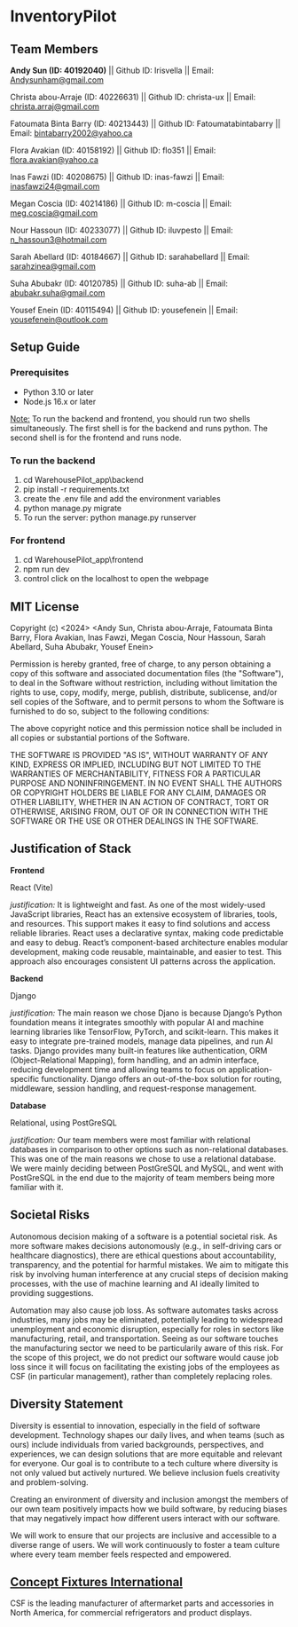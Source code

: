 # InventoryPilot

## Team Members

**Andy Sun (ID: 40192040)** || Github ID: Irisvella || Email: Andysunham@gmail.com

Christa abou-Arraje (ID: 40226631) || Github ID: christa-ux || Email: christa.arraj@gmail.com

Fatoumata Binta Barry (ID: 40213443) || Github ID: Fatoumatabintabarry  || Email: bintabarry2002@yahoo.ca

Flora Avakian (ID: 40158192) || Github ID: flo351  || Email: flora.avakian@yahoo.ca

Inas Fawzi (ID: 40208675) || Github ID: inas-fawzi || Email: inasfawzi24@gmail.com

Megan Coscia (ID: 40214186) || Github ID: m-coscia || Email: meg.coscia@gmail.com

Nour Hassoun (ID: 40233077) || Github ID: iluvpesto  || Email: n_hassoun3@hotmail.com

Sarah Abellard (ID: 40184667) || Github ID: sarahabellard  || Email: sarahzinea@gmail.com

Suha Abubakr (ID: 40120785) || Github ID: suha-ab || Email: abubakr.suha@gmail.com

Yousef Enein (ID: 40115494) || Github ID: yousefenein  || Email: yousefenein@outlook.com

## Setup Guide
### Prerequisites
- Python 3.10 or later
- Node.js 16.x or later

<ins>Note:</ins> To run the backend and frontend, you should run two shells simultaneously. The first shell is for the backend and runs python. The second shell is for the frontend and runs node.

### To run the backend
1. cd WarehousePilot_app\backend
2. pip install -r requirements.txt
3. create the .env file and add the environment variables
4. python manage.py migrate
5. To run the server: python manage.py runserver

### For frontend
1. cd WarehousePilot_app\frontend
2. npm run dev
3. control click on the localhost to open the webpage 


## MIT License
Copyright (c) <2024> <Andy Sun, Christa abou-Arraje, Fatoumata Binta Barry, Flora Avakian, Inas Fawzi, Megan Coscia, Nour Hassoun, Sarah Abellard, Suha Abubakr, Yousef Enein>

Permission is hereby granted, free of charge, to any person obtaining a copy of this software and associated documentation files (the "Software"), to deal in the Software without restriction, including without limitation the rights to use, copy, modify, merge, publish, distribute, sublicense, and/or sell copies of the Software, and to permit persons to whom the Software is furnished to do so, subject to the following conditions:

The above copyright notice and this permission notice shall be included in all copies or substantial portions of the Software.

THE SOFTWARE IS PROVIDED "AS IS", WITHOUT WARRANTY OF ANY KIND, EXPRESS OR IMPLIED, INCLUDING BUT NOT LIMITED TO THE WARRANTIES OF MERCHANTABILITY, FITNESS FOR A PARTICULAR PURPOSE AND NONINFRINGEMENT. IN NO EVENT SHALL THE AUTHORS OR COPYRIGHT HOLDERS BE LIABLE FOR ANY CLAIM, DAMAGES OR OTHER LIABILITY, WHETHER IN AN ACTION OF CONTRACT, TORT OR OTHERWISE, ARISING FROM, OUT OF OR IN CONNECTION WITH THE SOFTWARE OR THE USE OR OTHER DEALINGS IN THE SOFTWARE.

## Justification of Stack
**Frontend**

React (Vite)

*justification:* It is lightweight and fast. As one of the most widely-used JavaScript libraries, React has an extensive ecosystem of libraries, tools, and resources. This support makes it easy to find solutions and access reliable libraries. React uses a declarative syntax, making code predictable and easy to debug. React’s component-based architecture enables modular development, making code reusable, maintainable, and easier to test. This approach also encourages consistent UI patterns across the application.

**Backend**

Django

*justification:* The main reason we chose Djano is because Django’s Python foundation means it integrates smoothly with popular AI and machine learning libraries like TensorFlow, PyTorch, and scikit-learn. This makes it easy to integrate pre-trained models, manage data pipelines, and run AI tasks. Django provides many built-in features like authentication, ORM (Object-Relational Mapping), form handling, and an admin interface, reducing development time and allowing teams to focus on application-specific functionality. Django offers an out-of-the-box solution for routing, middleware, session handling, and request-response management.

**Database**

Relational, using PostGreSQL

*justification:* Our team members were most familiar with relational databases in comparison to other options such as non-relational databases. This was one of the main reasons we chose to use a relational database. We were mainly deciding between PostGreSQL and MySQL, and went with PostGreSQL in the end due to the majority of team members being more familiar with it.

## Societal Risks
Autonomous decision making of a software is a potential societal risk. As more software makes decisions autonomously (e.g., in self-driving cars or healthcare diagnostics), there are ethical questions about accountability, transparency, and the potential for harmful mistakes. We aim to mitigate this risk by involving human interference at any crucial steps of decision making processes, with the use of machine learning and AI ideally limited to providing suggestions.

Automation may also cause job loss. As software automates tasks across industries, many jobs may be eliminated, potentially leading to widespread unemployment and economic disruption, especially for roles in sectors like manufacturing, retail, and transportation. Seeing as our software touches the manufacturing sector we need to be particularily aware of this risk. For the scope of this project, we do not predict our software would cause job loss since it will focus on facilitating the existing jobs of the employees as CSF (in particular management), rather than completely replacing roles.

## Diversity Statement
Diversity is essential to innovation, especially in the field of software development. Technology shapes our daily lives, and when teams (such as ours) include individuals from varied backgrounds, perspectives, and experiences, we can design solutions that are more equitable and relevant for everyone. Our goal is to contribute to a tech culture where diversity is not only valued but actively nurtured. We believe inclusion fuels creativity and problem-solving.

Creating an environment of diversity and inclusion amongst the members of our own team positively impacts how we build software, by reducing biases that may negatively impact how different users interact with our software.

We will work to ensure that our projects are inclusive and accessible to a diverse range of users. We will work continuously to foster a team culture where every team member feels respected and empowered.

## [Concept Fixtures International](https://www.conceptfixtures.com/en/home/)

CSF is the leading manufacturer of aftermarket parts and accessories in North America, for commercial refrigerators and product displays. 
